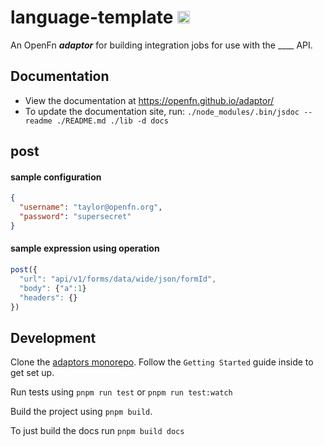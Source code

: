 # language-template [<img src="https://avatars2.githubusercontent.com/u/9555108?s=200&v=4)" alt="alt text" height="20"/>](https://www.openfn.org)

An OpenFn **_adaptor_** for building integration jobs for use with the \_\_\_\_
API.

## Documentation

- View the documentation at https://openfn.github.io/adaptor/
- To update the documentation site, run:
  `./node_modules/.bin/jsdoc --readme ./README.md ./lib -d docs`

## post

#### sample configuration

```json
{
  "username": "taylor@openfn.org",
  "password": "supersecret"
}
```

#### sample expression using operation

```js
post({
  "url": "api/v1/forms/data/wide/json/formId",
  "body": {"a":1}
  "headers": {}
})
```

## Development

Clone the [adaptors monorepo](https://github.com/OpenFn/adaptors). Follow the
`Getting Started` guide inside to get set up.

Run tests using `pnpm run test` or `pnpm run test:watch`

Build the project using `pnpm build`.

To just build the docs run `pnpm build docs`
